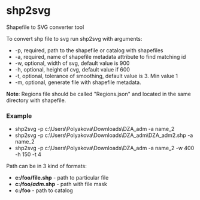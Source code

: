 shp2svg
=======
Shapefile to SVG converter tool

To convert shp file to svg run shp2svg with arguments:
* -p, required, path to the shapefile or catalog with shapefiles 
* -a, required, name of shapefile metadata attribute to find matching id
* -w, optional, width of svg, default value is 900
* -h, optional, height of cvg, default value if 600
* -t, optional, tolerance of smoothing, default value is 3. Min value 1
* -m, optional, generate file with shapefile metadata.

**Note**: Regions file should be called "Regions.json" and located in the same directory with shapefile.

### Example
* shp2svg -p c:\Users\Polyakova\Downloads\DZA_adm -a name_2
* shp2svg -p c:\Users\Polyakova\Downloads\DZA_adm\DZA_adm2.shp -a name_2
* shp2svg -p c:\Users\Polyakova\Downloads\DZA_adm -a name_2 -w 400 -h 150 -t 4

Path can be in 3 kind of formats:


* **c:/foo/file.shp** - path to particular file
* **c:/foo/*adm*.shp** - path with file mask
* **c:/foo** - path to catalog
